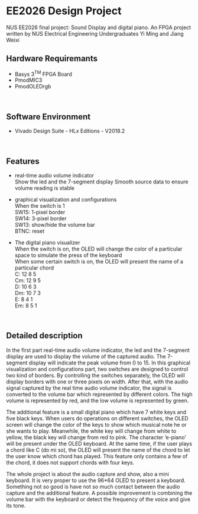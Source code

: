 # EE2026 Design Project
NUS EE2026 final project: Sound Display and digital piano. An FPGA project written by NUS Electrical Engineering Undergraduates Yi Ming and Jiang Weixi
<br/>

## Hardware Requiremants
* Basys 3<sup>TM</sup> FPGA Board
* PmodMIC3
* PmodOLEDrgb
<br/>

## Software Environment
* Vivado Design Suite - HLx Editions - V2018.2
<br/>

## Features
* real-time audio volume indicator
<br/>Show the led and the 7-segment display
Smooth source data to ensure volume reading is stable
* graphical visualization and configurations
<br/>When the switch is 1<br/>
SW15: 1-pixel border<br/>
SW14: 3-pixel border<br/>
SW13: show/hide the volume bar<br/>
BTNC: reset

* The digital piano visualizer
<br/>When the switch is on, the OLED will change the color of a particular space to simulate the press of the keyboard<br/>
When some certain switch is on, the OLED will present the name of a particular chord<br/>
C: 12 8 5<br/>Cm: 12 9 5<br/>D: 10 6 3
<br/>Dm: 10 7 3
<br/>E: 8 4 1
<br/>Em: 8 5 1
<br/>

## Detailed description
In the first part real-time audio volume indicator, the led and the 7-segment display are used to display the volume of the captured audio. The 7-segment display will indicate the peak volume from 0 to 15. 
In this graphical visualization and configurations part, two switches are designed to control two kind of borders. By controlling the switches separately, the OLED will display borders with one or three pixels on width. After that, with the audio signal captured by the real time audio volume indicator, the signal is converted to the volume bar which represented by different colors. The high volume is represented by red, and the low volume is represented by green.  

The additional feature is a small digital piano which have 7 white keys and five black keys. When users do operations on different switches, the OLED screen will change the color of the keys to show which musical note he or she wants to play. Meanwhile, the white key will change from white to yellow, the black key will change from red to pink. The character ‘e-piano’ will be present under the OLED keyboard. At the same time, if the user plays a chord like C (do mi so), the OLED will present the name of the chord to let the user know which chord has played. This feature only contains a few of the chord, it does not support chords with four keys. 

The whole project is about the audio capture and show, also a mini keyboard. It is very proper to use the 96*64 OLED to present a keyboard. Something not so good is have not so much contact between the audio capture and the additional feature. A possible improvement is combining the volume bar with the keyboard or detect the frequency of the voice and give its tone. 
